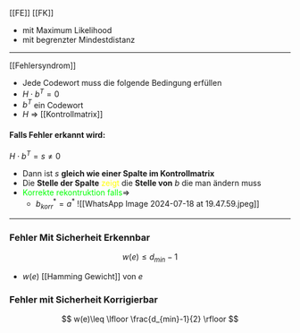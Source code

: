 [[FE]]
[[FK]]
- mit Maximum Likelihood
- mit begrenzter Mindestdistanz

---

[[Fehlersyndrom]]
- Jede Codewort muss die folgende Bedingung erfüllen
- $H\cdot b^{T}=0$
- $b^{T}$ ein Codewort
- $H$ => [[Kontrollmatrix]] 

#### Falls Fehler erkannt wird:
$H\cdot b^{T} =s \neq 0$
- Dann ist $s$ **gleich wie einer Spalte im Kontrollmatrix**
- Die **Stelle der Spalte** <span style="color:#ffff00">zeigt</span> die **Stelle von** $b$ die man ändern muss
- <span style="color:#00ff04">Korrekte rekontruktion falls</span>=>
	- $b^{*}_{korr} = a^{*}$
![[WhatsApp Image 2024-07-18 at 19.47.59.jpeg]]

---
### Fehler Mit Sicherheit Erkennbar
$$
w(e)\leq d_{min}-1
$$
- $w(e)$ [[Hamming Gewicht]] von $e$
### Fehler mit Sicherheit Korrigierbar
$$
w(e)\leq \lfloor \frac{d_{min}-1}{2} \rfloor 
$$
